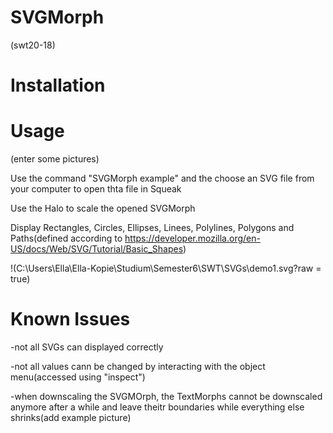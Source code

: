 # SVGMorph
(swt20-18)

# Installation

# Usage

(enter some pictures)

Use the command "SVGMorph example" and the choose an SVG file from your computer to open thta file in Squeak

Use the Halo to scale the opened SVGMorph

Display Rectangles, Circles, Ellipses, Linees, Polylines, Polygons and Paths(defined according to https://developer.mozilla.org/en-US/docs/Web/SVG/Tutorial/Basic_Shapes)

!(C:\Users\Ella\Ella-Kopie\Studium\Semester6\SWT\SVGs\demo1.svg?raw = true)

# Known Issues

-not all SVGs can displayed correctly

-not all values cann be changed by interacting with the object menu(accessed using "inspect")

-when downscaling the SVGMOrph, the TextMorphs cannot be downscaled anymore after a while and leave theitr boundaries while everything else 
shrinks(add example picture)
